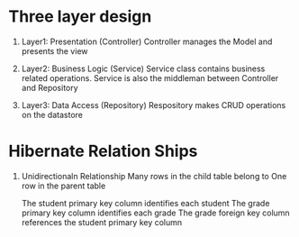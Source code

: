 # Three layer design

1.  Layer1: Presentation      (Controller)
    Controller manages the Model and presents the view

2.  Layer2: Business Logic    (Service)
    Service class contains business related operations. Service is also the middleman between Controller and Repository
    
3.  Layer3: Data Access       (Repository)
    Respository makes CRUD operations on the datastore

# Hibernate Relation Ships

1. Unidirectionaln Relationship
   Many rows in the child table belong to One row in the parent table

   The student primary key column identifies each student
   The grade primary key column identifies each grade
   The grade foreign key column references the student primary key column